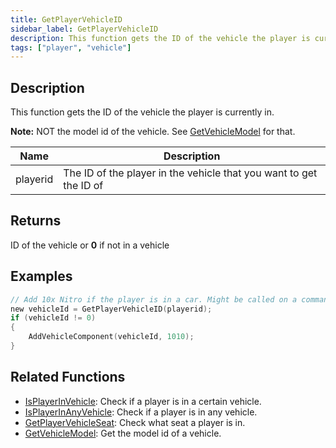 ```yaml
---
title: GetPlayerVehicleID
sidebar_label: GetPlayerVehicleID
description: This function gets the ID of the vehicle the player is currently in.
tags: ["player", "vehicle"]
---
```


## Description

This function gets the ID of the vehicle the player is currently in.

**Note:** NOT the model id of the vehicle. See [GetVehicleModel](GetVehicleModel) for that.

| Name     | Description                                                        |
| -------- | ------------------------------------------------------------------ |
| playerid | The ID of the player in the vehicle that you want to get the ID of |

## Returns

ID of the vehicle or **0** if not in a vehicle

## Examples

```c
// Add 10x Nitro if the player is in a car. Might be called on a command.
new vehicleId = GetPlayerVehicleID(playerid);
if (vehicleId != 0)
{
    AddVehicleComponent(vehicleId, 1010);
}
```

## Related Functions

- [IsPlayerInVehicle](IsPlayerInVehicle): Check if a player is in a certain vehicle.
- [IsPlayerInAnyVehicle](IsPlayerInAnyVehicle): Check if a player is in any vehicle.
- [GetPlayerVehicleSeat](GetPlayerVehicleSeat): Check what seat a player is in.
- [GetVehicleModel](GetVehicleModel): Get the model id of a vehicle.
